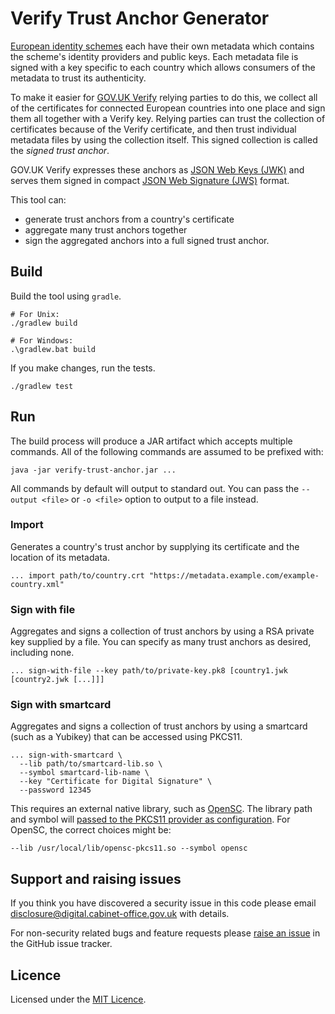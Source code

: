 Verify Trust Anchor Generator
=============================

[European identity schemes](https://ec.europa.eu/digital-single-market/en/e-identification) each have their own metadata which contains the scheme's identity providers and public keys. Each metadata file is signed with a key specific to each country which allows consumers of the metadata to trust its authenticity.

To make it easier for [GOV.UK Verify](https://gov.uk/verify) relying parties to do this, we collect all of the certificates for connected European countries into one place and sign them all together with a Verify key. Relying parties can trust the collection of certificates because of the Verify certificate, and then trust individual metadata files by using the collection itself. This signed collection is called the _signed trust anchor_.

GOV.UK Verify expresses these anchors as [JSON Web Keys (JWK)](https://tools.ietf.org/html/rfc7517) and serves them signed in compact [JSON Web Signature (JWS)](https://tools.ietf.org/html/rfc7515) format.

This tool can:
* generate trust anchors from a country's certificate
* aggregate many trust anchors together
* sign the aggregated anchors into a full signed trust anchor.

## Build

Build the tool using `gradle`.

    # For Unix:
    ./gradlew build

    # For Windows:
    .\gradlew.bat build

If you make changes, run the tests.

    ./gradlew test

## Run

The build process will produce a JAR artifact which accepts multiple commands. All of the following commands are assumed to be prefixed with:

    java -jar verify-trust-anchor.jar ...

All commands by default will output to standard out. You can pass the `--output <file>` or `-o <file>` option to output to a file instead.

### Import

Generates a country's trust anchor by supplying its certificate and the location of its metadata.

    ... import path/to/country.crt "https://metadata.example.com/example-country.xml"

### Sign with file

Aggregates and signs a collection of trust anchors by using a RSA private key supplied by a file. You can specify as many trust anchors as desired, including none.

    ... sign-with-file --key path/to/private-key.pk8 [country1.jwk [country2.jwk [...]]]

### Sign with smartcard

Aggregates and signs a collection of trust anchors by using a smartcard (such as a Yubikey) that can be accessed using PKCS11.

    ... sign-with-smartcard \
      --lib path/to/smartcard-lib.so \
      --symbol smartcard-lib-name \
      --key "Certificate for Digital Signature" \
      --password 12345

This requires an external native library, such as [OpenSC](https://github.com/opensc/opensc). The library path and symbol will [passed to the PKCS11 provider as configuration](https://docs.oracle.com/javase/8/docs/technotes/guides/security/p11guide.html#P11Provider). For OpenSC, the correct choices might be:

    --lib /usr/local/lib/opensc-pkcs11.so --symbol opensc

## Support and raising issues

If you think you have discovered a security issue in this code please email [disclosure@digital.cabinet-office.gov.uk](mailto:disclosure@digital.cabinet-office.gov.uk) with details.

For non-security related bugs and feature requests please [raise an issue](https://github.com/alphagov/verify-trust-anchor/issues/new) in the GitHub issue tracker.

## Licence

Licensed under the [MIT Licence](./LICENSE).
